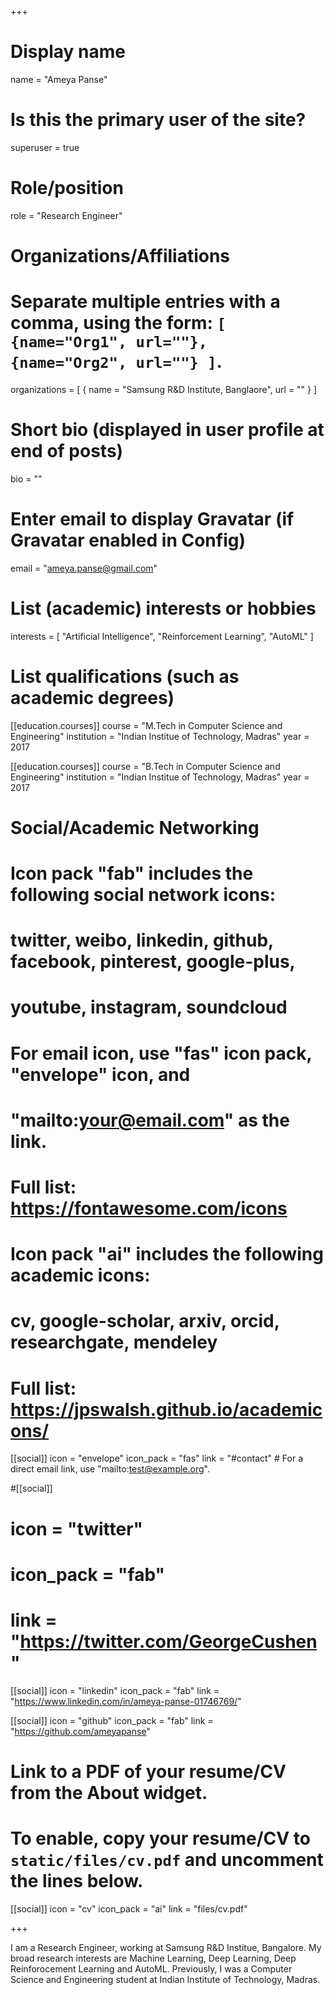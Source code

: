 +++
# Display name
name = "Ameya Panse"

# Is this the primary user of the site?
superuser = true

# Role/position
role = "Research Engineer"

# Organizations/Affiliations
#   Separate multiple entries with a comma, using the form: `[ {name="Org1", url=""}, {name="Org2", url=""} ]`.
organizations = [ { name = "Samsung R&D Institute, Banglaore", url = "" } ]

# Short bio (displayed in user profile at end of posts)
bio = ""
# Enter email to display Gravatar (if Gravatar enabled in Config)
email = "ameya.panse@gmail.com"

# List (academic) interests or hobbies
interests = [
  "Artificial Intelligence",
  "Reinforcement Learning",
  "AutoML"
]

# List qualifications (such as academic degrees)
[[education.courses]]
  course = "M.Tech in Computer Science and Engineering"
  institution = "Indian Institue of Technology, Madras"
  year = 2017

[[education.courses]]
  course = "B.Tech in Computer Science and Engineering"
  institution = "Indian Institue of Technology, Madras"
  year = 2017

# Social/Academic Networking
#
# Icon pack "fab" includes the following social network icons:
#
#   twitter, weibo, linkedin, github, facebook, pinterest, google-plus,
#   youtube, instagram, soundcloud
#
#   For email icon, use "fas" icon pack, "envelope" icon, and
#   "mailto:your@email.com" as the link.
#
#   Full list: https://fontawesome.com/icons
#
# Icon pack "ai" includes the following academic icons:
#
#   cv, google-scholar, arxiv, orcid, researchgate, mendeley
#
#   Full list: https://jpswalsh.github.io/academicons/

[[social]]
  icon = "envelope"
  icon_pack = "fas"
  link = "#contact"  # For a direct email link, use "mailto:test@example.org".

#[[social]]
# icon = "twitter"
#  icon_pack = "fab"
#  link = "https://twitter.com/GeorgeCushen"

[[social]]
  icon = "linkedin"
  icon_pack = "fab"
  link = "https://www.linkedin.com/in/ameya-panse-01746769/"

[[social]]
  icon = "github"
  icon_pack = "fab"
  link = "https://github.com/ameyapanse"



# Link to a PDF of your resume/CV from the About widget.
# To enable, copy your resume/CV to `static/files/cv.pdf` and uncomment the lines below.
[[social]]
  icon = "cv"
  icon_pack = "ai"
  link = "files/cv.pdf"

+++

I am a Research Engineer, working at Samsung R&D Institue, Bangalore. My broad research interests are Machine Learning, Deep Learning, Deep Reinforocement Learning and AutoML. Previously, I was a Computer Science and Engineering student at Indian Institute of Technology, Madras.
